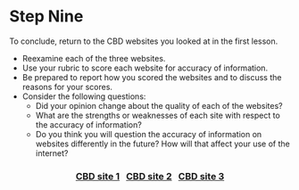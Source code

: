 # Step Nine

To conclude, return to the CBD websites you looked at in the first lesson.
- Reexamine each of the three websites.
- Use your rubric to score each website for accuracy of information.
- Be prepared to report how you scored the websites and to discuss the reasons for your scores.
- Consider the following questions:
  - Did your opinion change about the quality of each of the websites?
  - What are the strengths or weaknesses of each site with respect to the accuracy of information?
  - Do you think you will question the accuracy of information on websites differently in the future? How will that affect your use of the internet?

### <div align="center">[CBD site 1]()&nbsp;&nbsp;&nbsp;[CBD site 2]()&nbsp;&nbsp;&nbsp;[CBD site 3]()</div>

<!-- **needs links still -->